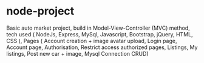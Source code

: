 # node-project
Basic auto market project, build in Model-View-Controller (MVC) method, tech used ( NodeJs, Express, MySql, Javascript, Bootstrap, jQuery, HTML, CSS ),  Pages ( Account creation + image avatar upload, Login page, Account page, Authorisation, Restrict access authorized pages, Listings, My listings,  Post new car + image, Mysql Connection CRUD)
